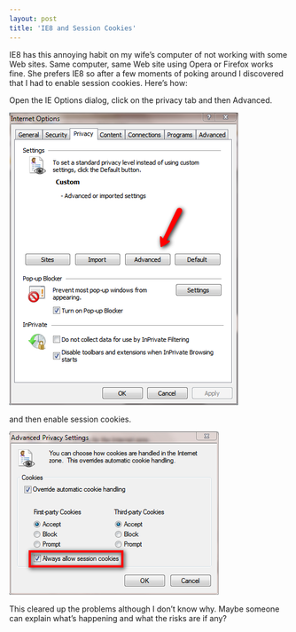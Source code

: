 ```yaml
---
layout: post
title: 'IE8 and Session Cookies'
---
```

IE8 has this annoying habit on my wife’s computer of not working with some Web sites. Same computer, same Web site using Opera or Firefox works fine. She prefers IE8 so after a few moments of poking around I discovered that I had to enable session cookies. Here’s how:

Open the IE Options dialog, click on the privacy tab and then Advanced.

[![privacy](/cdn/images/blog/IE8andSessionCookies_FF7D/privacy_thumb.png)](/cdn/images/blog/IE8andSessionCookies_FF7D/privacy.png)

and then enable session cookies.

[![session](/cdn/images/blog/IE8andSessionCookies_FF7D/session_thumb.png)](/cdn/images/blog/IE8andSessionCookies_FF7D/session.png)

This cleared up the problems although I don’t know why. Maybe someone can explain what’s happening and what the risks are if any?
